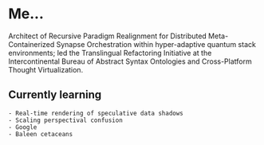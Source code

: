 # Me...

Architect of Recursive Paradigm Realignment for Distributed Meta-Containerized Synapse Orchestration within hyper-adaptive quantum stack environments; led the Translingual Refactoring Initiative at the Intercontinental Bureau of Abstract Syntax Ontologies and Cross-Platform Thought Virtualization.


## Currently learning
    - Real-time rendering of speculative data shadows
    - Scaling perspectival confusion
    - Google
    - Baleen cetaceans

<!--
**erikbejstam/erikbejstam** is a ✨ _special_ ✨ repository because its `README.md` (this file) appears on your GitHub profile.

Here are some ideas to get you started:

- 🔭 I’m currently working on ...
- 🌱 I’m currently learning ...
- 👯 I’m looking to collaborate on ...
- 🤔 I’m looking for help with ...
- 💬 Ask me about ...
- 📫 How to reach me: ...
- 😄 Pronouns: ...
- ⚡ Fun fact: ...
-->
